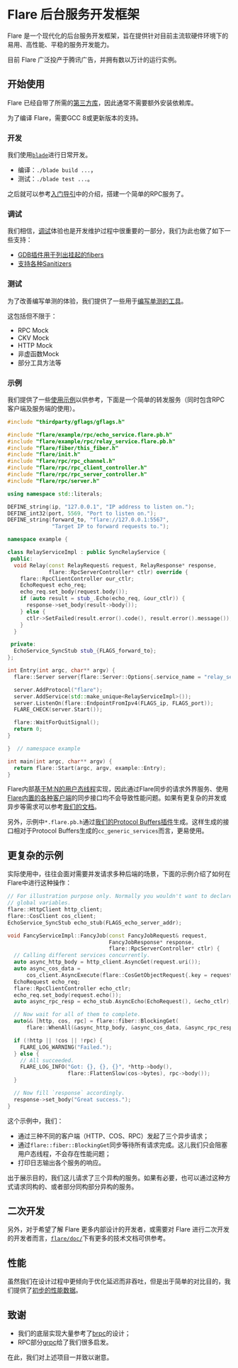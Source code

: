 # Flare 后台服务开发框架

Flare 是一个现代化的后台服务开发框架，旨在提供针对目前主流软硬件环境下的易用、高性能、平稳的服务开发能力。

目前 Flare 广泛投产于腾讯广告，并拥有数以万计的运行实例。

## 开始使用

Flare 已经自带了所需的[第三方库](thirdparty/)，因此通常不需要额外安装依赖库。

为了编译 Flare，需要GCC 8或更新版本的支持。

### 开发

我们使用[`blade`](https://github.com/chen3feng/blade-build)进行日常开发。

- 编译：`./blade build ...`，
- 测试：`./blade test ...`。

之后就可以参考[入门导引](flare/doc/intro-rpc.md)中的介绍，搭建一个简单的RPC服务了。

### 调试

我们相信，[调试](flare/doc/debugging.md)体验也是开发维护过程中很重要的一部分，我们为此也做了如下一些支持：

- [GDB插件用于列出挂起的fibers](flare/doc/gdb-plugin.md)
- [支持各种Sanitizers](flare/doc/sanitizers.md)

### 测试

为了改善编写单测的体验，我们提供了一些用于[编写单测的工具](flare/doc/testing.md)。

这包括但不限于：

- RPC Mock
- CKV Mock
- HTTP Mock
- 非虚函数Mock
- 部分工具方法等

### 示例

我们提供了一些[使用示例](flare/example)以供参考，下面是一个简单的转发服务（同时包含RPC客户端及服务端的使用）。

```cpp
#include "thirdparty/gflags/gflags.h"

#include "flare/example/rpc/echo_service.flare.pb.h"
#include "flare/example/rpc/relay_service.flare.pb.h"
#include "flare/fiber/this_fiber.h"
#include "flare/init.h"
#include "flare/rpc/rpc_channel.h"
#include "flare/rpc/rpc_client_controller.h"
#include "flare/rpc/rpc_server_controller.h"
#include "flare/rpc/server.h"

using namespace std::literals;

DEFINE_string(ip, "127.0.0.1", "IP address to listen on.");
DEFINE_int32(port, 5569, "Port to listen on.");
DEFINE_string(forward_to, "flare://127.0.0.1:5567",
              "Target IP to forward requests to.");

namespace example {

class RelayServiceImpl : public SyncRelayService {
 public:
  void Relay(const RelayRequest& request, RelayResponse* response,
             flare::RpcServerController* ctlr) override {
    flare::RpcClientController our_ctlr;
    EchoRequest echo_req;
    echo_req.set_body(request.body());
    if (auto result = stub_.Echo(echo_req, &our_ctlr)) {
      response->set_body(result->body());
    } else {
      ctlr->SetFailed(result.error().code(), result.error().message());
    }
  }

 private:
  EchoService_SyncStub stub_{FLAGS_forward_to};
};

int Entry(int argc, char** argv) {
  flare::Server server{flare::Server::Options{.service_name = "relay_server"}};

  server.AddProtocol("flare");
  server.AddService(std::make_unique<RelayServiceImpl>());
  server.ListenOn(flare::EndpointFromIpv4(FLAGS_ip, FLAGS_port));
  FLARE_CHECK(server.Start());

  flare::WaitForQuitSignal();
  return 0;
}

}  // namespace example

int main(int argc, char** argv) {
  return flare::Start(argc, argv, example::Entry);
}
```

Flare内部[基于M:N的用户态线程](flare/doc/fiber.md)实现，因此通过Flare同步的请求外界服务、使用[Flare内置的各种客户端](flare/net)的同步接口均不会导致性能问题。如果有更复杂的并发或异步等需求可以参考[我们的文档](flare/doc/fiber.md)。

另外，示例中`*.flare.pb.h`通过[我们的Protocol Buffers插件](flare/doc/pb-plugin.md)生成。这样生成的接口相对于Protocol Buffers生成的`cc_generic_services`而言，更易使用。

## 更复杂的示例

实际使用中，往往会面对需要并发请求多种后端的场景，下面的示例介绍了如何在Flare中进行这种操作：

```cpp
// For illustration purpose only. Normally you wouldn't want to declare them as
// global variables.
flare::HttpClient http_client;
flare::CosClient cos_client;
EchoService_SyncStub echo_stub(FLAGS_echo_server_addr);

void FancyServiceImpl::FancyJob(const FancyJobRequest& request,
                                FancyJobResponse* response,
                                flare::RpcServerController* ctlr) {
  // Calling different services concurrently.
  auto async_http_body = http_client.AsyncGet(request.uri());
  auto async_cos_data =
      cos_client.AsyncExecute(flare::CosGetObjectRequest{.key = request.key()});
  EchoRequest echo_req;
  flare::RpcClientController echo_ctlr;
  echo_req.set_body(request.echo());
  auto async_rpc_resp = echo_stub.AsyncEcho(EchoRequest(), &echo_ctlr);

  // Now wait for all of them to complete.
  auto&& [http, cos, rpc] = flare::fiber::BlockingGet(
      flare::WhenAll(&async_http_body, &async_cos_data, &async_rpc_resp));

  if (!http || !cos || !rpc) {
    FLARE_LOG_WARNING("Failed.");
  } else {
    // All succeeded.
    FLARE_LOG_INFO("Got: {}, {}, {}", *http->body(),
                   flare::FlattenSlow(cos->bytes), rpc->body());
  }

  // Now fill `response` accordingly.
  response->set_body("Great success.");
}
```

这个示例中，我们：

- 通过三种不同的客户端（HTTP、COS、RPC）发起了三个异步请求；
- 通过`flare::fiber::BlockingGet`同步等待所有请求完成。这儿我们只会阻塞用户态线程，不会存在性能问题；
- 打印日志输出各个服务的响应。

出于展示目的，我们这儿请求了三个异构的服务。如果有必要，也可以通过这种方式请求同构的、或者部分同构部分异构的服务。

## 二次开发

另外，对于希望了解 Flare 更多内部设计的开发者，或需要对 Flare 进行二次开发的开发者而言，[`flare/doc/`](flare/doc/)下有更多的技术文档可供参考。

## 性能

虽然我们在设计过程中更倾向于优化延迟而非吞吐，但是出于简单的对比目的，我们提供了[初步的性能数据](flare/doc/benchmark.md)。

## 致谢

- 我们的底层实现大量参考了[brpc](https://github.com/apache/incubator-brpc)的设计；
- RPC部分[grpc](https://grpc.io/)给了我们很多启发。

在此，我们对上述项目一并致以谢意。
